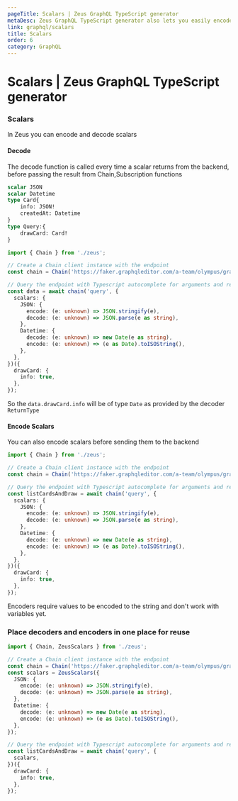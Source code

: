 ```yaml
---
pageTitle: Scalars | Zeus GraphQL TypeScript generator
metaDesc: Zeus GraphQL TypeScript generator also lets you easily encode as well as decode GraphQL scalars before sending them to the backend.
link: graphql/scalars
title: Scalars
order: 6
category: GraphQL
---
```


# Scalars | Zeus GraphQL TypeScript generator

### Scalars

In Zeus you can encode and decode scalars

#### Decode

The decode function is called every time a scalar returns from the backend, before passing the result from Chain,Subscription functions

```graphql
scalar JSON
scalar Datetime
type Card{
    info: JSON!
    createdAt: Datetime
}
type Query:{
    drawCard: Card!
}
```

```typescript
import { Chain } from './zeus';

// Create a Chain client instance with the endpoint
const chain = Chain('https://faker.graphqleditor.com/a-team/olympus/graphql');

// Query the endpoint with Typescript autocomplete for arguments and response fields
const data = await chain('query', {
  scalars: {
    JSON: {
      encode: (e: unknown) => JSON.stringify(e),
      decode: (e: unknown) => JSON.parse(e as string),
    },
    Datetime: {
      decode: (e: unknown) => new Date(e as string),
      encode: (e: unknown) => (e as Date).toISOString(),
    },
  },
})({
  drawCard: {
    info: true,
  },
});
```

So the `data.drawCard.info` will be of type `Date` as provided by the decoder `ReturnType`

#### Encode Scalars

You can also encode scalars before sending them to the backend

```typescript
import { Chain } from './zeus';

// Create a Chain client instance with the endpoint
const chain = Chain('https://faker.graphqleditor.com/a-team/olympus/graphql');

// Query the endpoint with Typescript autocomplete for arguments and response fields
const listCardsAndDraw = await chain('query', {
  scalars: {
    JSON: {
      encode: (e: unknown) => JSON.stringify(e),
      decode: (e: unknown) => JSON.parse(e as string),
    },
    Datetime: {
      decode: (e: unknown) => new Date(e as string),
      encode: (e: unknown) => (e as Date).toISOString(),
    },
  },
})({
  drawCard: {
    info: true,
  },
});
```

Encoders require values to be encoded to the string and don't work with variables yet.

### Place decoders and encoders in one place for reuse

```typescript
import { Chain, ZeusScalars } from './zeus';

// Create a Chain client instance with the endpoint
const chain = Chain('https://faker.graphqleditor.com/a-team/olympus/graphql');
const scalars = ZeusScalars({
  JSON: {
    encode: (e: unknown) => JSON.stringify(e),
    decode: (e: unknown) => JSON.parse(e as string),
  },
  Datetime: {
    decode: (e: unknown) => new Date(e as string),
    encode: (e: unknown) => (e as Date).toISOString(),
  },
});

// Query the endpoint with Typescript autocomplete for arguments and response fields
const listCardsAndDraw = await chain('query', {
  scalars,
})({
  drawCard: {
    info: true,
  },
});
```
